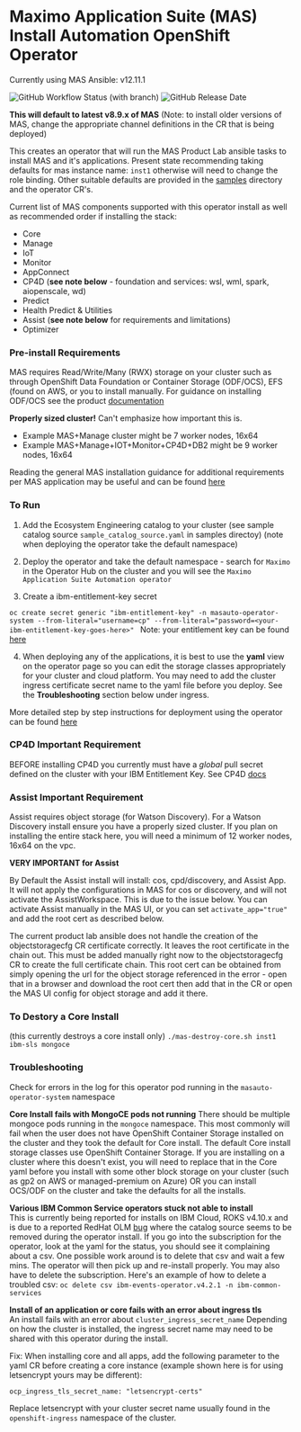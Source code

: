 # Maximo Application Suite (MAS) Install Automation OpenShift Operator
Currently using MAS Ansible: v12.11.1

![GitHub Workflow Status (with branch)](https://img.shields.io/github/actions/workflow/status/cloud-native-toolkit/operator-masauto/docker-build.yaml) ![GitHub Release Date](https://img.shields.io/github/release-date/cloud-native-toolkit/operator-masauto)

**This will default to latest v8.9.x of MAS**
(Note: to install older versions of MAS, change the appropriate channel definitions in the CR that is being deployed)

This creates an operator that will run the MAS Product Lab ansible tasks to install MAS and it's applications.  Present state recommending taking defaults for mas instance name: `inst1` otherwise will need to change the role binding.  Other suitable defaults are provided in the [samples](/samples) directory and the operator CR's.

Current list of MAS components supported with this operator install as well as recommended order if installing the stack:
- Core
- Manage
- IoT
- Monitor
- AppConnect
- CP4D (**see note below** -  foundation and services: wsl, wml, spark, aiopenscale, wd)
- Predict
- Health Predict & Utilities
- Assist (**see note below** for requirements and limitations)
- Optimizer

### Pre-install Requirements
MAS requires Read/Write/Many (RWX) storage on your cluster such as through OpenShift Data Foundation or Container Storage (ODF/OCS), EFS (found on AWS, or you to install manually.  For guidance on installing ODF/OCS see the product [documentation](https://www.ibm.com/docs/en/SSRHPA_cd/appsuite/install/onprem/setup_ocs.html)

**Properly sized cluster!** Can't emphasize how important this is.
- Example MAS+Manage cluster might be 7 worker nodes, 16x64
- Example MAS+Manage+IOT+Monitor+CP4D+DB2 might be 9 worker nodes, 16x64

Reading the general MAS installation guidance for additional requirements per MAS application may be useful and can be found [here](https://www.ibm.com/docs/en/mas-cd/continuous-delivery?topic=installing-planning-install-maximo-application-suite)

### To Run

1.  Add the Ecosystem Engineering catalog to your cluster (see sample catalog source `sample_catalog_source.yaml` in samples directoy)
(note when deploying the operator take the default namespace)

2.  Deploy the operator and take the default namespace - search for `Maximo` in the Operator Hub on the cluster and you will see the `Maximo Application Suite Automation operator`

3.  Create a ibm-entitlement-key secret

`oc create secret generic "ibm-entitlement-key" -n masauto-operator-system --from-literal="username=cp" --from-literal="password=<your-ibm-entitlement-key-goes-here>" `
Note: your entitlement key can be found [here](https://myibm.ibm.com/products-services/containerlibrary) 

4.  When deploying any of the applications, it is best to use the **yaml** view on the operator page so you can edit the storage classes appropriately for your cluster and cloud platform.  You may need to add the cluster ingress certificate secret name to the yaml file before you deploy.  See the **Troubleshooting** section below under ingress.

More detailed step by step instructions for deployment using the operator can be found [here](/docs/MAS-Operator-Deployment.pdf)

### CP4D Important Requirement
BEFORE installing CP4D you currently must have a *global* pull secret defined on the cluster with your IBM Entitlement Key. See CP4D [docs](https://www.ibm.com/docs/en/cloud-paks/cp-data/4.5.x?topic=cluster-updating-global-image-pull-secret)

### Assist Important Requirement
Assist requires object storage (for Watson Discovery).  For a Watson Discovery install ensure you have a properly sized cluster.  If you plan on installing the entire stack here, you will need a minimum of 12 worker nodes, 16x64 on the vpc.

**VERY IMPORTANT for Assist**  

By Default the Assist install will install: cos, cpd/discovery, and Assist App.  It will not apply the configurations in MAS for cos or discovery, and will not activate the AssistWorkspace. This is due to the issue below.  You can activate Assist manually in the MAS UI, or you can set `activate_app="true"` and add the root cert as described below.

The current product lab ansible does not handle the creation of the objectstoragecfg CR certificate correctly.  It leaves the root certificate in the chain out.  This must be added manually right now to the objectstoragecfg CR to create the full certificate chain.  This root cert can be obtained from simply opening the url for the object storage referenced in the error - open that in a browser and download the root cert then add that in the CR or open the MAS UI config for object storage and add it there.

### To Destory a Core Install
(this currently destroys a core install only)
`./mas-destroy-core.sh inst1 ibm-sls mongoce`

### Troubleshooting
Check for errors in the log for this operator pod running in the `masauto-operator-system` namespace

**Core Install fails with MongoCE pods not running**
There should be multiple mongoce pods running in the `mongoce` namespace. This most commonly will fail when the user does not have OpenShift Container Storage installed on the cluster and they took the default for Core install.  The default Core install storage classes use OpenShift Container Storage.  If you are installing on a cluster where this doesn't exist, you will need to replace that in the Core yaml before you install with some other block storage on your cluster (such as gp2 on AWS or managed-premium on Azure) OR you can install OCS/ODF on the cluster and take the defaults for all the installs.

**Various IBM Common Service operators stuck not able to install**  
This is currently being reported for installs on IBM Cloud, ROKS v4.10.x and is due to a reported RedHat OLM [bug](https://issues.redhat.com/projects/RHIBMCS/issues/RHIBMCS-147?filter=allopenissues) where the catalog source seems to be removed during the operator install. If you go into the subscription for the operator, look at the yaml for the status, you should see it complaining about a csv. One possible work around is to delete that csv and wait a few mins.  The operator will then pick up and re-install properly.  You may also have to delete the subscription.  Here's an example of how to delete a troubled csv:  `oc delete csv ibm-events-operator.v4.2.1 -n ibm-common-services`


**Install of an application or core fails with an error about ingress tls**  
An install fails with an error about `cluster_ingress_secret_name`
Depending on how the cluster is installed, the ingress secret name may need to be shared
with this operator during the install.

Fix: When installing core and all apps, add the following parameter to the yaml CR before creating a
core instance (example shown here is for using letsencrypt yours may be different): 

`ocp_ingress_tls_secret_name: "letsencrypt-certs"` 

Replace letsencrypt with your cluster secret name usually found in the `openshift-ingress` namespace of the cluster.